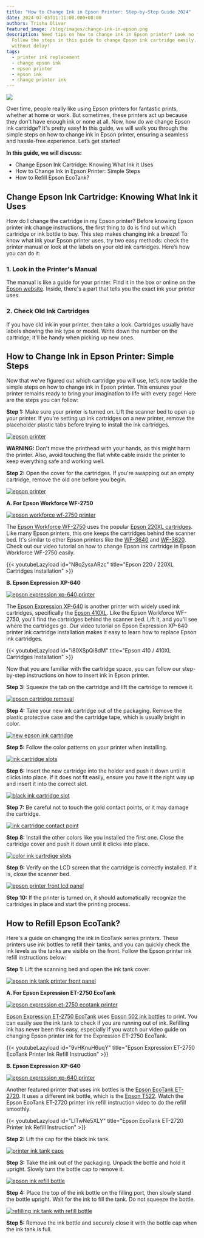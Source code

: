 ```yaml
---
title: "How to Change Ink in Epson Printer: Step-by-Step Guide 2024"
date: 2024-07-03T11:11:00.000+08:00
authors: Trisha Olivar
featured_image: /blog/images/change-ink-in-epson.png
description: Need tips on how to change ink in Epson printer? Look no further!
  Follow the steps in this guide to change Epson ink cartridge easily. Print
  without delay!
tags:
  - printer ink replacement
  - change epson ink
  - epson printer
  - epson ink
  - change printer ink
---
```

[![](/blog/images/change-ink-in-epson.png)](/blog/images/change-ink-in-epson.png)

Over time, people really like using Epson printers for fantastic prints, whether at home or work. But sometimes, these printers act up because they don't have enough ink or none at all. Now, how do we change Epson ink cartridge? It's pretty easy! In this guide, we will walk you through the simple steps on how to change ink in Epson printer, ensuring a seamless and hassle-free experience. Let’s get started!

**In this guide, we will discuss:**

* Change Epson Ink Cartridge: Knowing What Ink it Uses
* How to Change Ink in Epson Printer: Simple Steps
* How to Refill Epson EcoTank?

## Change Epson Ink Cartridge: Knowing What Ink it Uses

How do I change the cartridge in my Epson printer? Before knowing Epson printer ink change instructions, the first thing to do is find out which cartridge or ink bottle to buy. This step makes changing ink a breeze! To know what ink your Epson printer uses, try two easy methods: check the printer manual or look at the labels on your old ink cartridges. Here’s how you can do it:

### 1. Look in the Printer's Manual

The manual is like a guide for your printer. Find it in the box or online on the [Epson website](https://epson.com/usa). Inside, there's a part that tells you the exact ink your printer uses.

### 2. Check Old Ink Cartridges

If you have old ink in your printer, then take a look. Cartridges usually have labels showing the ink type or model. Write down the number on the cartridge; it'll be handy when picking up new ones.

## How to Change Ink in Epson Printer: Simple Steps

Now that we've figured out which cartridge you will use, let’s now tackle the simple steps on how to change ink in Epson printer. This ensures your printer remains ready to bring your imagination to life with every page! Here are the steps you can follow:

**Step 1:** Make sure your printer is turned on. Lift the scanner bed to open up your printer. If you're setting up ink cartridges on a new printer, remove the placeholder plastic tabs before trying to install the ink cartridges.

[![epson printer](/blog/images/change-ink-epson-1.png "Epson Printer")](/blog/images/change-ink-epson-1.png)

**WARNING:** Don't move the printhead with your hands, as this might harm the printer. Also, avoid touching the flat white cable inside the printer to keep everything safe and working well.

**Step 2:** Open the cover for the cartridges. If you're swapping out an empty cartridge, remove the old one before you begin.

[![epson printer](/blog/images/change-ink-epson-2.png "Epson Printer")](/blog/images/change-ink-epson-2.png)

**A. For Epson Workforce WF-2750**

[![epson workforce wf-2750 printer](/blog/images/change-ink-epson-3.png "Epson WorkForce WF-2750 Printer")](/blog/images/change-ink-epson-3.png)

The [Epson Workforce WF-2750](https://www.compandsave.com/epson/workforce/wf-2750-ink-cartridges) uses the popular [Epson 220XL cartridges](https://www.compandsave.com/epson/220xl-ink-cartridges). Like many Epson printers, this one keeps the cartridges behind the scanner bed. It's similar to other Epson printers like the [WF-3640](https://www.compandsave.com/epson/workforce/wf-3640-ink-cartridges) and [WF-3620](https://www.compandsave.com/epson/workforce/wf-3620-ink-cartridges). Check out our video tutorial on how to change Epson ink cartridge in Epson Workforce WF-2750 easily.

{{< youtubeLazyload id="N8q2ysxARzc" title="Epson 220 / 220XL Cartridges Installation" >}}

**B. Epson Expression XP-640**

[![epson expression xp-640 printer](/blog/images/change-ink-epson-4.png "Epson Expression XP-640 printer")](/blog/images/change-ink-epson-4.png)

The [Epson Expression XP-640](https://www.compandsave.com/epson/expression/xp-640-ink-cartridges) is another printer with widely used ink cartridges, specifically the [Epson 410XL](https://www.compandsave.com/epson/expression/xp-640-g-6885/410xl-ink-cartridges-s-7414/). Like the Epson Workforce WF-2750, you'll find the cartridges behind the scanner bed. Lift it, and you'll see where the cartridges go. Our video tutorial on Epson Expression XP-640 printer ink cartridge installation makes it easy to learn how to replace Epson ink cartridges.

{{< youtubeLazyload id="i80XSpQi8dM" title="Epson 410 / 410XL Cartridges Installation" >}}

Now that you are familiar with the cartridge space, you can follow our step-by-step instructions on how to insert ink in Epson printer.

**Step 3:** Squeeze the tab on the cartridge and lift the cartridge to remove it.

[![epson cartridge removal](/blog/images/change-ink-epson-5.png "Epson Cartridge Removal")](/blog/images/change-ink-epson-5.png)

**Step 4:** Take your new ink cartridge out of the packaging. Remove the plastic protective case and the cartridge tape, which is usually bright in color.

[![new epson ink cartridge](/blog/images/change-ink-epson-6.png "New Epson Ink Cartridge")](/blog/images/change-ink-epson-6.png)

**Step 5:** Follow the color patterns on your printer when installing.

[![ink cartridge slots](/blog/images/change-ink-epson-7.png "Ink Cartridge Slots")](/blog/images/change-ink-epson-7.png)

**Step 6:** Insert the new cartridge into the holder and push it down until it clicks into place. If it does not fit easily, ensure you have it the right way up and insert it into the correct slot.

[![black ink cartridge slot](/blog/images/chaneg-ink-epson-8.png "Black Ink Cartridge Slot")](/blog/images/chaneg-ink-epson-8.png)

**Step 7:** Be careful not to touch the gold contact points, or it may damage the cartridge.

[![ink cartridge contact point](/blog/images/change-ink-epson-9.png "Ink Cartridge Contact Point")](/blog/images/change-ink-epson-9.png)

**Step 8:** Install the other colors like you installed the first one. Close the cartridge cover and push it down until it clicks into place.

[![color ink cartrdige slots](/blog/images/change-ink-epson-10.png "Color Ink Cartridge Slots")](/blog/images/change-ink-epson-10.png)

**Step 9:** Verify on the LCD screen that the cartridge is correctly installed. If it is, close the scanner bed.

[![epson printer front lcd panel](/blog/images/change-ink-epson-11.png "Epson Printer Front LCD Panel")](/blog/images/change-ink-epson-11.png)

**Step 10:** If the printer is turned on, it should automatically recognize the cartridges in place and start the printing process.

## How to Refill Epson EcoTank?

Here's a guide on changing the ink in EcoTank series printers. These printers use ink bottles to refill their tanks, and you can quickly check the ink levels as the tanks are visible on the front. Follow the Epson printer ink refill instructions below:

**Step 1:** Lift the scanning bed and open the ink tank cover.

[![epson ink tank printer front panel](/blog/images/change-ink-epson-12.png "Epson Ink Tank Printer Front Panel")](/blog/images/change-ink-epson-12.png)

**A. For Epson Expression ET-2750 EcoTank**

[![epson expression et-2750 ecotank printer](/blog/images/change-ink-epson-13.png "Epson Expression ET-2750 EcoTank Printer")](/blog/images/change-ink-epson-13.png)

[Epson Expression ET-2750 EcoTank](https://www.compandsave.com/epson/expression/et-2750-ink-cartridges) uses [Epson 502 ink bottles](https://www.compandsave.com/epson/502-ink-cartridges) to print. You can easily see the ink tank to check if you are running out of ink. Refilling ink has never been this easy, especially if you watch our video guide on changing Epson printer ink for the Expression ET-2750 EcoTank.

{{< youtubeLazyload id="9vHKnuH6uqY" title="Epson Expression ET-2750 EcoTank Printer Ink Refill Instruction" >}}

**B. Epson Expression XP-640**

[![epson expression xp-640 printer](/blog/images/change-ink-epson-14.png "Epson Expression XP-640 Printer")](/blog/images/change-ink-epson-14.png)

Another featured printer that uses ink bottles is the [Epson EcoTank ET-2720](https://www.compandsave.com/epson/ecotank/et-2720-ink-cartridges). It uses a different ink bottle, which is the [Epson T522](https://www.compandsave.com/epson/522-ink-cartridges). Watch the Epson EcoTank ET-2720 printer ink refill instruction video to do the refill smoothly.

{{< youtubeLazyload id="LITwNe5XLY" title="Epson EcoTank ET-2720 Printer Ink Refill Instruction" >}}

**Step 2:** Lift the cap for the black ink tank.

[![printer ink tank caps](/blog/images/change-ink-epson-15.png "Printer Ink Tank Caps")](/blog/images/change-ink-epson-15.png)

**Step 3:** Take the ink out of the packaging. Unpack the bottle and hold it upright. Slowly turn the bottle cap to remove it.

[![epson ink refill bottle](/blog/images/change-ink-epson-16.png "Epson Ink Refill Bottle")](/blog/images/change-ink-epson-16.png)

**Step 4:** Place the top of the ink bottle on the filling port, then slowly stand the bottle upright. Wait for the ink to fill the tank. Do not squeeze the bottle.

[![refilling ink tank with refill bottle](/blog/images/change-ink-epson-17.png "Refilling Ink Tank with Refill Bottle")](/blog/images/change-ink-epson-17.png)

**Step 5:** Remove the ink bottle and securely close it with the bottle cap when the ink tank is full.
